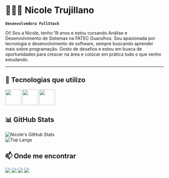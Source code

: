 # 👩🏻‍💻 Nicole Trujillano

**`Desenvolvedora FullStack`**

Oi! Sou a Nicole, tenho 19 anos e estou cursando Análise e Desenvolvimento de Sistemas na FATEC Guarulhos. Sou apaixonada por tecnologia e desenvolvimento de software, sempre buscando aprender mais sobre programação. Gosto de desafios e estou em busca de oportunidades para crescer na área e colocar em prática tudo o que venho estudando.

---

## 🚀 Tecnologias que utilizo  
<div>
  <img src="https://cdn.jsdelivr.net/gh/devicons/devicon/icons/c/c-original.svg" width="50px"/>
  <img src="https://cdn.jsdelivr.net/gh/devicons/devicon/icons/csharp/csharp-original.svg" width="50px"/>
  <img src="https://cdn.jsdelivr.net/gh/devicons/devicon/icons/java/java-original.svg" width="50px"/>
</div>

## 📊 GitHub Stats  
![Nicole's GitHub Stats](https://github-readme-stats.vercel.app/api?username=NicoleTrujillano&show_icons=true&theme=radical)  
![Top Langs](https://github-readme-stats.vercel.app/api/top-langs/?username=NicoleTrujillano&layout=compact&theme=radical)

## 📫 Onde me encontrar  
<div> 
  <a href="https://www.instagram.com/nicole_truji_28/" target="_blank"><img src="https://img.shields.io/badge/-Instagram-%23E4405F?style=for-the-badge&logo=instagram&logoColor=white" target="_blank"></a>
 <a href="https://discord.gg/nika7u7" target="_blank"><img src="https://img.shields.io/badge/Discord-7289DA?style=for-the-badge&logo=discord&logoColor=white" target="_blank"></a> 
  <a href = "nicoletrujillano@gmail.com"><img src="https://img.shields.io/badge/-Gmail-%23333?style=for-the-badge&logo=gmail&logoColor=white" target="_blank"></a>
  <a href="https://www.linkedin.com/in/nicole-trujillano-292aa4358/" target="_blank"><img src="https://img.shields.io/badge/-LinkedIn-%230077B5?style=for-the-badge&logo=linkedin&logoColor=white" target="_blank"></a> 
  
</div>
